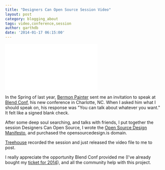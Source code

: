 ```yaml
---
title: "Designers Can Open Source Session Video"
layout: post
category: blogging_about
tags: video,conference,session
author: garthdb
date: '2014-01-17 06:15:00' 
---
```


<div class="videoContainer"><iframe src="//www.youtube.com/embed/djf8sLjtbzU" frameborder="0" allowfullscreen></iframe></div>

In the Spring of last year, [Bermon Painter](http://www.twitter.com/bermonpainter) sent me an invitation to speak at [Blend Conf](http://www.blendconf.com), his new conference in Charlotte, NC.  When I asked him what I should speak on, his response was "You can talk about whatever you want." It felt like a signed blank check.

After some deep soul searching, and talks with friends, I put together the session Designers Can Open Source, I wrote the [Open Source Design Manifesto](/blogging_about/the-open-source-design-manifesto/), and purchased the opensourcedesign.is domain.

[Treehouse](http://teamtreehouse.com/library/blend-conference-2013) recorded the session and just released the video file to me to post.

I really appreciate the opportunity Blend Conf provided me (I've already bought my [ticket for 2014](https://tito.io/blendconf/blendconf2014)), and all the community help with this project.